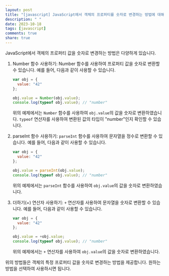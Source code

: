```yaml
---
layout: post
title: "[javascript] JavaScript에서 객체의 프로퍼티를 숫자로 변경하는 방법에 대해 알려주세요."
description: " "
date: 2023-10-18
tags: [javascript]
comments: true
share: true
---
```


JavaScript에서 객체의 프로퍼티 값을 숫자로 변경하는 방법은 다양하게 있습니다. 

1. Number 함수 사용하기: 
   Number 함수를 사용하여 프로퍼티 값을 숫자로 변환할 수 있습니다. 예를 들어, 다음과 같이 사용할 수 있습니다.

   ```javascript
   var obj = {
     value: "42"
   };
   
   obj.value = Number(obj.value);
   console.log(typeof obj.value); // "number"
   ```

   위의 예제에서는 `Number` 함수를 사용하여 `obj.value`의 값을 숫자로 변환하였습니다. `typeof` 연산자를 사용하여 변환된 값의 타입이 "number"인지 확인할 수 있습니다.

2. parseInt 함수 사용하기:
   `parseInt` 함수를 사용하여 문자열을 정수로 변환할 수 있습니다. 예를 들어, 다음과 같이 사용할 수 있습니다.

   ```javascript
   var obj = {
     value: "42"
   };
   
   obj.value = parseInt(obj.value);
   console.log(typeof obj.value); // "number"
   ```

   위의 예제에서는 `parseInt` 함수를 사용하여 `obj.value`의 값을 숫자로 변환하였습니다.

3. 더하기(+) 연산자 사용하기:
   `+` 연산자를 사용하여 문자열을 숫자로 변환할 수 있습니다. 예를 들어, 다음과 같이 사용할 수 있습니다.

   ```javascript
   var obj = {
     value: "42"
   };
   
   obj.value = +obj.value;
   console.log(typeof obj.value); // "number"
   ```

   위의 예제에서는 `+` 연산자를 사용하여 `obj.value`의 값을 숫자로 변환하였습니다.

위의 방법들은 객체의 특정 프로퍼티 값을 숫자로 변경하는 방법을 제공합니다. 원하는 방법을 선택하여 사용하시면 됩니다.